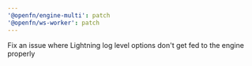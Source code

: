 ```yaml
---
'@openfn/engine-multi': patch
'@openfn/ws-worker': patch
---
```


Fix an issue where Lightning log level options don't get fed to the engine properly
